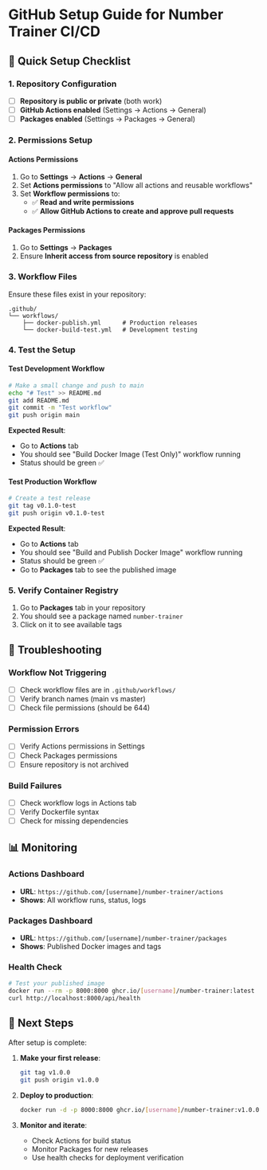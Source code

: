 # GitHub Setup Guide for Number Trainer CI/CD

## 🚀 Quick Setup Checklist

### **1. Repository Configuration**

- [ ] **Repository is public or private** (both work)
- [ ] **GitHub Actions enabled** (Settings → Actions → General)
- [ ] **Packages enabled** (Settings → Packages → General)

### **2. Permissions Setup**

#### **Actions Permissions**
1. Go to **Settings** → **Actions** → **General**
2. Set **Actions permissions** to "Allow all actions and reusable workflows"
3. Set **Workflow permissions** to:
   - ✅ **Read and write permissions**
   - ✅ **Allow GitHub Actions to create and approve pull requests**

#### **Packages Permissions**
1. Go to **Settings** → **Packages**
2. Ensure **Inherit access from source repository** is enabled

### **3. Workflow Files**

Ensure these files exist in your repository:
```
.github/
└── workflows/
    ├── docker-publish.yml      # Production releases
    └── docker-build-test.yml   # Development testing
```

### **4. Test the Setup**

#### **Test Development Workflow**
```bash
# Make a small change and push to main
echo "# Test" >> README.md
git add README.md
git commit -m "Test workflow"
git push origin main
```

**Expected Result**:
- Go to **Actions** tab
- You should see "Build Docker Image (Test Only)" workflow running
- Status should be green ✅

#### **Test Production Workflow**
```bash
# Create a test release
git tag v0.1.0-test
git push origin v0.1.0-test
```

**Expected Result**:
- Go to **Actions** tab
- You should see "Build and Publish Docker Image" workflow running
- Status should be green ✅
- Go to **Packages** tab to see the published image

### **5. Verify Container Registry**

1. Go to **Packages** tab in your repository
2. You should see a package named `number-trainer`
3. Click on it to see available tags

## 🔧 **Troubleshooting**

### **Workflow Not Triggering**
- [ ] Check workflow files are in `.github/workflows/`
- [ ] Verify branch names (main vs master)
- [ ] Check file permissions (should be 644)

### **Permission Errors**
- [ ] Verify Actions permissions in Settings
- [ ] Check Packages permissions
- [ ] Ensure repository is not archived

### **Build Failures**
- [ ] Check workflow logs in Actions tab
- [ ] Verify Dockerfile syntax
- [ ] Check for missing dependencies

## 📊 **Monitoring**

### **Actions Dashboard**
- **URL**: `https://github.com/[username]/number-trainer/actions`
- **Shows**: All workflow runs, status, logs

### **Packages Dashboard**
- **URL**: `https://github.com/[username]/number-trainer/packages`
- **Shows**: Published Docker images and tags

### **Health Check**
```bash
# Test your published image
docker run --rm -p 8000:8000 ghcr.io/[username]/number-trainer:latest
curl http://localhost:8000/api/health
```

## 🎯 **Next Steps**

After setup is complete:

1. **Make your first release**:
   ```bash
   git tag v1.0.0
   git push origin v1.0.0
   ```

2. **Deploy to production**:
   ```bash
   docker run -d -p 8000:8000 ghcr.io/[username]/number-trainer:v1.0.0
   ```

3. **Monitor and iterate**:
   - Check Actions for build status
   - Monitor Packages for new releases
   - Use health checks for deployment verification
